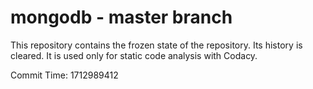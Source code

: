 # mongodb - master branch

This repository contains the frozen state of the repository.
Its history is cleared. It is used only for static code
analysis with Codacy.

Commit Time: 1712989412